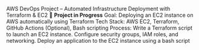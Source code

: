 AWS DevOps Project – Automated Infrastructure Deployment with Terraform & EC2
🚀 **Project in Progress** 
 Goal: Deploying an EC2 instance on AWS automatically using Terraform
 Tech Stack: AWS EC2, Terraform, GitHub Actions (Optional), Bash scripting
Process:
Write a Terraform script to launch an EC2 instance.
Configure security groups, IAM roles, and networking.
Deploy an application to the EC2 instance using a bash script


